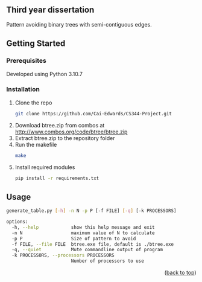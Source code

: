 <!-- Improved compatibility of back to top link: See: https://github.com/othneildrew/Best-README-Template/pull/73 -->
<a name="readme-top"></a>
<!--
*** Thanks for checking out the Best-README-Template. If you have a suggestion
*** that would make this better, please fork the repo and create a pull request
*** or simply open an issue with the tag "enhancement".
*** Don't forget to give the project a star!
*** Thanks again! Now go create something AMAZING! :D
-->


<!-- ABOUT THE PROJECT -->
## Third year dissertation

Pattern avoiding binary trees with semi-contiguous edges.


<!-- GETTING STARTED -->
## Getting Started

### Prerequisites

Developed using Python 3.10.7

### Installation

1. Clone the repo
   ```sh
   git clone https://github.com/Cai-Edwards/CS344-Project.git
   ```
2. Download btree.zip from combos at http://www.combos.org/code/btree/btree.zip
3. Extract btree.zip to the repository folder
4. Run the makefile
   ```sh
   make
   ```
5. Install required modules
   ```sh
   pip install -r requirements.txt
   ```

<!-- USAGE EXAMPLES -->
## Usage

```sh
generate_table.py [-h] -n N -p P [-f FILE] [-q] [-k PROCESSORS]

options:
  -h, --help            show this help message and exit
  -n N                  maximum value of N to calculate
  -p P                  Size of pattern to avoid
  -f FILE, --file FILE  btree.exe file, default is ./btree.exe
  -q, --quiet           Mute commandline output of program
  -k PROCESSORS, --processors PROCESSORS
                        Number of processors to use
```
<p align="right">(<a href="#readme-top">back to top</a>)</p>